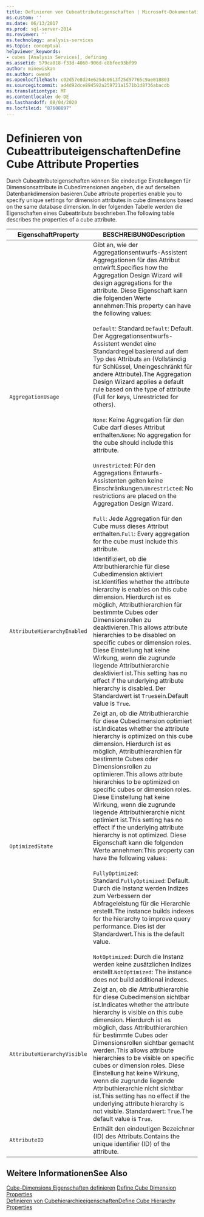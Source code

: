 ```yaml
---
title: Definieren von Cubeattributeigenschaften | Microsoft-Dokumentation
ms.custom: ''
ms.date: 06/13/2017
ms.prod: sql-server-2014
ms.reviewer: ''
ms.technology: analysis-services
ms.topic: conceptual
helpviewer_keywords:
- cubes [Analysis Services], defining
ms.assetid: 579ca818-f33d-4060-906d-c8bfee93bf99
author: minewiskan
ms.author: owend
ms.openlocfilehash: c02d57e8d24e625dc0613f25d97765c9ae018803
ms.sourcegitcommit: ad4d92dce894592a259721a1571b1d8736abacdb
ms.translationtype: MT
ms.contentlocale: de-DE
ms.lasthandoff: 08/04/2020
ms.locfileid: "87608897"
---
```

# <a name="define-cube-attribute-properties"></a><span data-ttu-id="f3d7d-102">Definieren von Cubeattributeigenschaften</span><span class="sxs-lookup"><span data-stu-id="f3d7d-102">Define Cube Attribute Properties</span></span>
  <span data-ttu-id="f3d7d-103">Durch Cubeattributeigenschaften können Sie eindeutige Einstellungen für Dimensionsattribute in Cubedimensionen angeben, die auf derselben Datenbankdimension basieren.</span><span class="sxs-lookup"><span data-stu-id="f3d7d-103">Cube attribute properties enable you to specify unique settings for dimension attributes in cube dimensions based on the same database dimension.</span></span> <span data-ttu-id="f3d7d-104">In der folgenden Tabelle werden die Eigenschaften eines Cubeattributs beschrieben.</span><span class="sxs-lookup"><span data-stu-id="f3d7d-104">The following table describes the properties of a cube attribute.</span></span>  
  
|<span data-ttu-id="f3d7d-105">Eigenschaft</span><span class="sxs-lookup"><span data-stu-id="f3d7d-105">Property</span></span>|<span data-ttu-id="f3d7d-106">BESCHREIBUNG</span><span class="sxs-lookup"><span data-stu-id="f3d7d-106">Description</span></span>|  
|--------------|-----------------|  
|`AggregationUsage`|<span data-ttu-id="f3d7d-107">Gibt an, wie der Aggregationsentwurfs-Assistent Aggregationen für das Attribut entwirft.</span><span class="sxs-lookup"><span data-stu-id="f3d7d-107">Specifies how the Aggregation Design Wizard will design aggregations for the attribute.</span></span> <span data-ttu-id="f3d7d-108">Diese Eigenschaft kann die folgenden Werte annehmen:</span><span class="sxs-lookup"><span data-stu-id="f3d7d-108">This property can have the following values:</span></span><br /><br /> <span data-ttu-id="f3d7d-109">`Default`: Standard.</span><span class="sxs-lookup"><span data-stu-id="f3d7d-109">`Default`: Default.</span></span> <span data-ttu-id="f3d7d-110">Der Aggregationsentwurfs-Assistent wendet eine Standardregel basierend auf dem Typ des Attributs an (Vollständig für Schlüssel, Uneingeschränkt für andere Attribute).</span><span class="sxs-lookup"><span data-stu-id="f3d7d-110">The Aggregation Design Wizard applies a default rule based on the type of attribute (Full for keys, Unrestricted for others).</span></span><br /><br /> <span data-ttu-id="f3d7d-111">`None`: Keine Aggregation für den Cube darf dieses Attribut enthalten.</span><span class="sxs-lookup"><span data-stu-id="f3d7d-111">`None`: No aggregation for the cube should include this attribute.</span></span><br /><br /> <span data-ttu-id="f3d7d-112">`Unrestricted`: Für den Aggregations Entwurfs-Assistenten gelten keine Einschränkungen.</span><span class="sxs-lookup"><span data-stu-id="f3d7d-112">`Unrestricted`: No restrictions are placed on the Aggregation Design Wizard.</span></span><br /><br /> <span data-ttu-id="f3d7d-113">`Full`: Jede Aggregation für den Cube muss dieses Attribut enthalten.</span><span class="sxs-lookup"><span data-stu-id="f3d7d-113">`Full`: Every aggregation for the cube must include this attribute.</span></span>|  
|`AttributeHierarchyEnabled`|<span data-ttu-id="f3d7d-114">Identifiziert, ob die Attributhierarchie für diese Cubedimension aktiviert ist.</span><span class="sxs-lookup"><span data-stu-id="f3d7d-114">Identifies whether the attribute hierarchy is enables on this cube dimension.</span></span> <span data-ttu-id="f3d7d-115">Hierdurch ist es möglich, Attributhierarchien für bestimmte Cubes oder Dimensionsrollen zu deaktivieren.</span><span class="sxs-lookup"><span data-stu-id="f3d7d-115">This allows attribute hierarchies to be disabled on specific cubes or dimension roles.</span></span> <span data-ttu-id="f3d7d-116">Diese Einstellung hat keine Wirkung, wenn die zugrunde liegende Attributhierarchie deaktiviert ist.</span><span class="sxs-lookup"><span data-stu-id="f3d7d-116">This setting has no effect if the underlying attribute hierarchy is disabled.</span></span> <span data-ttu-id="f3d7d-117">Der Standardwert ist `True`sein.</span><span class="sxs-lookup"><span data-stu-id="f3d7d-117">Default value is `True`.</span></span>|  
|`OptimizedState`|<span data-ttu-id="f3d7d-118">Zeigt an, ob die Attributhierarchie für diese Cubedimension optimiert ist.</span><span class="sxs-lookup"><span data-stu-id="f3d7d-118">Indicates whether the attribute hierarchy is optimized on this cube dimension.</span></span> <span data-ttu-id="f3d7d-119">Hierdurch ist es möglich, Attributhierarchien für bestimmte Cubes oder Dimensionsrollen zu optimieren.</span><span class="sxs-lookup"><span data-stu-id="f3d7d-119">This allows attribute hierarchies to be optimized on specific cubes or dimension roles.</span></span> <span data-ttu-id="f3d7d-120">Diese Einstellung hat keine Wirkung, wenn die zugrunde liegende Attributhierarchie nicht optimiert ist.</span><span class="sxs-lookup"><span data-stu-id="f3d7d-120">This setting has no effect if the underlying attribute hierarchy is not optimized.</span></span> <span data-ttu-id="f3d7d-121">Diese Eigenschaft kann die folgenden Werte annehmen:</span><span class="sxs-lookup"><span data-stu-id="f3d7d-121">This property can have the following values:</span></span><br /><br /> <span data-ttu-id="f3d7d-122">`FullyOptimized`: Standard.</span><span class="sxs-lookup"><span data-stu-id="f3d7d-122">`FullyOptimized`: Default.</span></span> <span data-ttu-id="f3d7d-123">Durch die Instanz werden Indizes zum Verbessern der Abfrageleistung für die Hierarchie erstellt.</span><span class="sxs-lookup"><span data-stu-id="f3d7d-123">The instance builds indexes for the hierarchy to improve query performance.</span></span> <span data-ttu-id="f3d7d-124">Dies ist der Standardwert.</span><span class="sxs-lookup"><span data-stu-id="f3d7d-124">This is the default value.</span></span><br /><br /> <span data-ttu-id="f3d7d-125">`NotOptimized`: Durch die Instanz werden keine zusätzlichen Indizes erstellt.</span><span class="sxs-lookup"><span data-stu-id="f3d7d-125">`NotOptimized`: The instance does not build additional indexes.</span></span>|  
|`AttributeHierarchyVisible`|<span data-ttu-id="f3d7d-126">Zeigt an, ob die Attributhierarchie für diese Cubedimension sichtbar ist.</span><span class="sxs-lookup"><span data-stu-id="f3d7d-126">Indicates whether the attribute hierarchy is visible on this cube dimension.</span></span> <span data-ttu-id="f3d7d-127">Hierdurch ist es möglich, dass Attributhierarchien für bestimmte Cubes oder Dimensionsrollen sichtbar gemacht werden.</span><span class="sxs-lookup"><span data-stu-id="f3d7d-127">This allows attribute hierarchies to be visible on specific cubes or dimension roles.</span></span> <span data-ttu-id="f3d7d-128">Diese Einstellung hat keine Wirkung, wenn die zugrunde liegende Attributhierarchie nicht sichtbar ist.</span><span class="sxs-lookup"><span data-stu-id="f3d7d-128">This setting has no effect if the underlying attribute hierarchy is not visible.</span></span> <span data-ttu-id="f3d7d-129">Standardwert: `True`.</span><span class="sxs-lookup"><span data-stu-id="f3d7d-129">The default value is `True`.</span></span>|  
|`AttributeID`|<span data-ttu-id="f3d7d-130">Enthält den eindeutigen Bezeichner (ID) des Attributs.</span><span class="sxs-lookup"><span data-stu-id="f3d7d-130">Contains the unique identifier (ID) of the attribute.</span></span>|  
  
## <a name="see-also"></a><span data-ttu-id="f3d7d-131">Weitere Informationen</span><span class="sxs-lookup"><span data-stu-id="f3d7d-131">See Also</span></span>  
 <span data-ttu-id="f3d7d-132">[Cube-Dimensions Eigenschaften definieren](define-cube-dimension-properties.md) </span><span class="sxs-lookup"><span data-stu-id="f3d7d-132">[Define Cube Dimension Properties](define-cube-dimension-properties.md) </span></span>  
 [<span data-ttu-id="f3d7d-133">Definieren von Cubehierarchieeigenschaften</span><span class="sxs-lookup"><span data-stu-id="f3d7d-133">Define Cube Hierarchy Properties</span></span>](define-cube-hierarchy-properties.md)  
  
  
